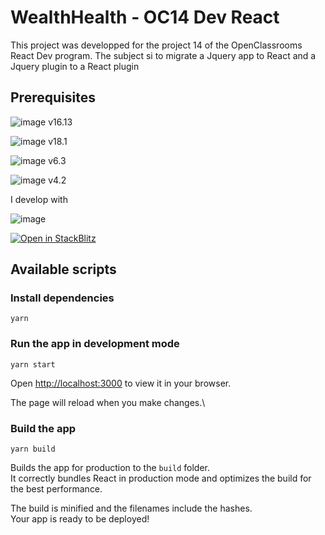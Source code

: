 # WealthHealth - OC14 Dev React

This project was developped for the project 14 of the OpenClassrooms React Dev program.
The subject si to migrate a Jquery app to React and a Jquery plugin to a React plugin

## Prerequisites

![image](https://img.shields.io/badge/Node.js-339933?style=for-the-badge&logo=nodedotjs&logoColor=white) v16.13

![image](https://img.shields.io/badge/React-20232A?style=for-the-badge&logo=react&logoColor=61DAFB) v18.1

![image](https://img.shields.io/badge/React_Router-CA4245?style=for-the-badge&logo=react-router&logoColor=white) v6.3

![image](https://img.shields.io/badge/Redux-593D88?style=for-the-badge&logo=redux&logoColor=white) v4.2

I develop with

![image](https://img.shields.io/badge/Visual_Studio_Code-0078D4?style=for-the-badge&logo=visual%20studio%20code&logoColor=white)

[![Open in StackBlitz](https://developer.stackblitz.com/img/open_in_stackblitz.svg)](https://stackblitz.com/github/charlesVeneau/charlesveneau_14_16082022)

## Available scripts

### Install dependencies

```
yarn
```

### Run the app in development mode

```
yarn start
```

Open [http://localhost:3000](http://localhost:3000) to view it in your browser.

The page will reload when you make changes.\

### Build the app

```
yarn build
```

Builds the app for production to the `build` folder.\
It correctly bundles React in production mode and optimizes the build for the best performance.

The build is minified and the filenames include the hashes.\
Your app is ready to be deployed!
